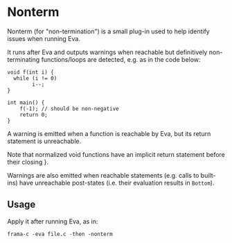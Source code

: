 Nonterm
=======

Nonterm (for "non-termination") is a small plug-in used to help identify issues
when running Eva.

It runs after Eva and outputs warnings when reachable but definitively
non-terminating functions/loops are detected, e.g. as in the code below:

    void f(int i) {
      while (i != 0)
            i--;
    }

    int main() {
        f(-1); // should be non-negative
        return 0;
    }

A warning is emitted when a function is reachable by Eva, but its return
statement is unreachable.

Note that normalized void functions have an implicit return statement before
their closing }.

Warnings are also emitted when reachable statements (e.g. calls to built-ins)
have unreachable post-states (i.e. their evaluation results in `Bottom`).


Usage
-----

Apply it after running Eva, as in:

    frama-c -eva file.c -then -nonterm
